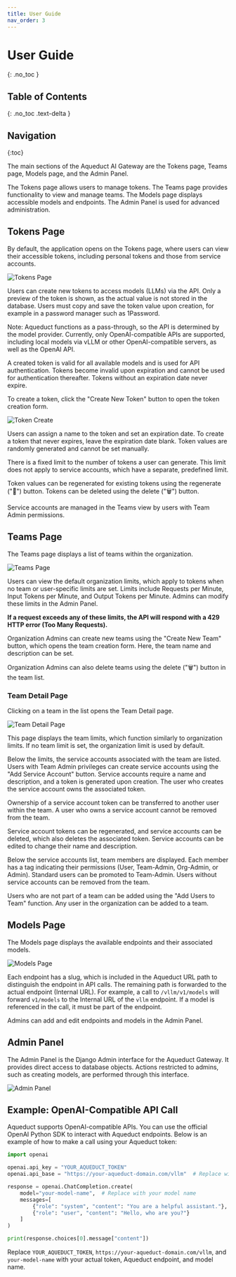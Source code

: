 ```yaml
---
title: User Guide
nav_order: 3
---
```


# User Guide
{: .no_toc }

## Table of Contents
{: .no_toc .text-delta }

## Navigation
{:toc}

The main sections of the Aqueduct AI Gateway are the Tokens page, Teams page, Models page, and the Admin Panel.

The Tokens page allows users to manage tokens. The Teams page provides functionality to view and manage teams. The
Models page displays accessible models and endpoints. The Admin Panel is used for advanced administration.

## Tokens Page

By default, the application opens on the Tokens page, where users can view their accessible tokens, including personal
tokens and those from service accounts.

![Tokens Page](assets/user_guide/token_page.png)

Users can create new tokens to access models (LLMs) via the API. Only a preview of the token is shown, as the actual
value is not stored in the database. Users must copy and save the token value upon creation, for example in a password
manager such as 1Password.

Note: Aqueduct functions as a pass-through, so the API is determined by the model provider. Currently, only
OpenAI-compatible APIs are supported, including local models via vLLM or other OpenAI-compatible servers, as well as the
OpenAI API.

A created token is valid for all available models and is used for API authentication. Tokens become invalid upon
expiration and cannot be used for authentication thereafter. Tokens without an expiration date never expire.

To create a token, click the "Create New Token" button to open the token creation form.

![Token Create](assets/user_guide/token_create.png)

Users can assign a name to the token and set an expiration date. To create a token that never expires, leave the
expiration date blank. Token values are randomly generated and cannot be set manually.

There is a fixed limit to the number of tokens a user can generate. This limit does not apply to service accounts, which
have a separate, predefined limit.

Token values can be regenerated for existing tokens using the regenerate ("🔄") button. Tokens can be deleted using the
delete ("🗑") button.

Service accounts are managed in the Teams view by users with Team Admin permissions.

## Teams Page

The Teams page displays a list of teams within the organization.

![Teams Page](assets/user_guide/teams_page.png)

Users can view the default organization limits, which apply to tokens when no team or user-specific limits are set.
Limits include Requests per Minute, Input Tokens per Minute, and Output Tokens per Minute. Admins can modify these
limits in the Admin Panel.

**If a request exceeds any of these limits, the API will respond with a 429 HTTP error (Too Many Requests).**

Organization Admins can create new teams using the "Create New Team" button, which opens the team creation form. Here,
the team name and description can be set.

Organization Admins can also delete teams using the delete ("🗑") button in the team list.

### Team Detail Page

Clicking on a team in the list opens the Team Detail page.

![Team Detail Page](assets/user_guide/team_detail.png)

This page displays the team limits, which function similarly to organization limits. If no team limit is set, the
organization limit is used by default.

Below the limits, the service accounts associated with the team are listed. Users with Team Admin privileges can create
service accounts using the "Add Service Account" button. Service accounts require a name and description, and a token is
generated upon creation. The user who creates the service account owns the associated token.

Ownership of a service account token can be transferred to another user within the team. A user who owns a service
account cannot be removed from the team.

Service account tokens can be regenerated, and service accounts can be deleted, which also deletes the associated token.
Service accounts can be edited to change their name and description.

Below the service accounts list, team members are displayed. Each member has a tag indicating their permissions (User,
Team-Admin, Org-Admin, or Admin). Standard users can be promoted to Team-Admin. Users without service accounts can be
removed from the team.

Users who are not part of a team can be added using the "Add Users to Team" function. Any user in the organization can
be added to a team.

## Models Page

The Models page displays the available endpoints and their associated models.

![Models Page](assets/user_guide/models_page.png)

Each endpoint has a slug, which is included in the Aqueduct URL path to distinguish the endpoint in API calls. The
remaining path is forwarded to the actual endpoint (Internal URL). For example, a call to `/vllm/v1/models` will forward
`v1/models` to the Internal URL of the `vllm` endpoint. If a model is referenced in the call, it must be part of the
endpoint.

Admins can add and edit endpoints and models in the Admin Panel.

## Admin Panel

The Admin Panel is the Django Admin interface for the Aqueduct Gateway. It provides direct access to database objects.
Actions restricted to admins, such as creating models, are performed through this interface.

![Admin Panel](assets/user_guide/admin_panel.png)

## Example: OpenAI-Compatible API Call

Aqueduct supports OpenAI-compatible APIs. You can use the official OpenAI Python SDK to interact with Aqueduct
endpoints. Below is an example of how to make a call using your Aqueduct token:

```python
import openai

openai.api_key = "YOUR_AQUEDUCT_TOKEN"
openai.api_base = "https://your-aqueduct-domain.com/vllm"  # Replace with your Aqueduct endpoint

response = openai.ChatCompletion.create(
    model="your-model-name",  # Replace with your model name
    messages=[
        {"role": "system", "content": "You are a helpful assistant."},
        {"role": "user", "content": "Hello, who are you?"}
    ]
)

print(response.choices[0].message["content"])
```

Replace `YOUR_AQUEDUCT_TOKEN`, `https://your-aqueduct-domain.com/vllm`, and `your-model-name` with your actual token,
Aqueduct endpoint, and model name.
